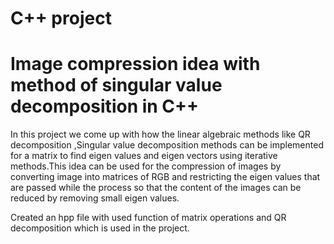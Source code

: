 # C++ project
# Image compression idea with method of singular value decomposition in C++

In this project we come up with how the linear algebraic methods like QR decomposition ,Singular value decomposition methods can be implemented for a matrix to find eigen values and eigen vectors using iterative methods.This idea can be used for the compression of images by converting image into matrices of RGB and restricting the eigen values that are passed while the process so that the content of the images can be reduced by removing small eigen values.


Created an hpp file with used function of matrix operations and QR decomposition which is used in the project.
